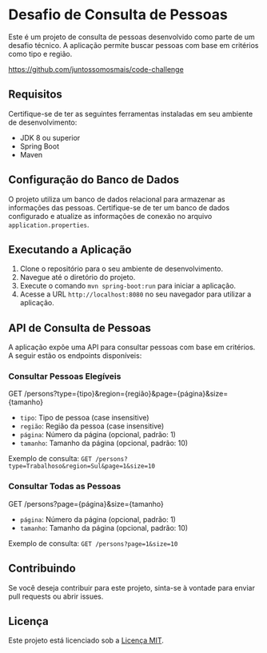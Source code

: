 # Desafio de Consulta de Pessoas

Este é um projeto de consulta de pessoas desenvolvido como parte de um desafio técnico. A aplicação permite buscar pessoas com base em critérios como tipo e região.

https://github.com/juntossomosmais/code-challenge

## Requisitos

Certifique-se de ter as seguintes ferramentas instaladas em seu ambiente de desenvolvimento:

- JDK 8 ou superior
- Spring Boot
- Maven

## Configuração do Banco de Dados

O projeto utiliza um banco de dados relacional para armazenar as informações das pessoas. Certifique-se de ter um banco de dados configurado e atualize as informações de conexão no arquivo `application.properties`.

## Executando a Aplicação

1. Clone o repositório para o seu ambiente de desenvolvimento.
2. Navegue até o diretório do projeto.
3. Execute o comando `mvn spring-boot:run` para iniciar a aplicação.
4. Acesse a URL `http://localhost:8080` no seu navegador para utilizar a aplicação.

## API de Consulta de Pessoas

A aplicação expõe uma API para consultar pessoas com base em critérios. A seguir estão os endpoints disponíveis:

### Consultar Pessoas Elegíveis

GET /persons?type={tipo}&region={região}&page={página}&size={tamanho}

- `tipo`: Tipo de pessoa (case insensitive)
- `região`: Região da pessoa (case insensitive)
- `página`: Número da página (opcional, padrão: 1)
- `tamanho`: Tamanho da página (opcional, padrão: 10)

Exemplo de consulta: `GET /persons?type=Trabalhoso&region=Sul&page=1&size=10`

### Consultar Todas as Pessoas

GET /persons?page={página}&size={tamanho}


- `página`: Número da página (opcional, padrão: 1)
- `tamanho`: Tamanho da página (opcional, padrão: 10)

Exemplo de consulta: `GET /persons?page=1&size=10`


## Contribuindo

Se você deseja contribuir para este projeto, sinta-se à vontade para enviar pull requests ou abrir issues.

## Licença

Este projeto está licenciado sob a [Licença MIT](LICENSE).



